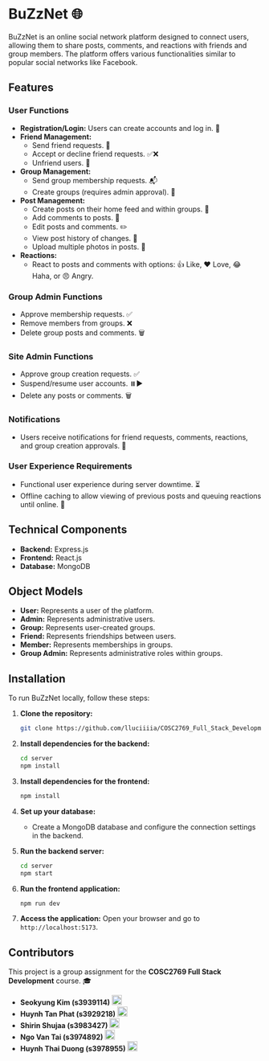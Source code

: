 # BuZzNet 🌐

BuZzNet is an online social network platform designed to connect users, allowing them to share posts, comments, and reactions with friends and group members. The platform offers various functionalities similar to popular social networks like Facebook.

## Features

### User Functions

- **Registration/Login:** Users can create accounts and log in. 🔑
- **Friend Management:**
  - Send friend requests. 🤝
  - Accept or decline friend requests. ✅❌
  - Unfriend users. 🚫
- **Group Management:**
  - Send group membership requests. 📬
  - Create groups (requires admin approval). 👥
- **Post Management:**
  - Create posts on their home feed and within groups. 📝
  - Add comments to posts. 💬
  - Edit posts and comments. ✏️
  - View post history of changes. 📜
  - Upload multiple photos in posts. 📸
- **Reactions:**
  - React to posts and comments with options: 👍 Like, ❤️ Love, 😂 Haha, or 😠 Angry.

### Group Admin Functions

- Approve membership requests. ✅
- Remove members from groups. ❌
- Delete group posts and comments. 🗑️

### Site Admin Functions

- Approve group creation requests. ✅
- Suspend/resume user accounts. ⏸️▶️
- Delete any posts or comments. 🗑️

### Notifications

- Users receive notifications for friend requests, comments, reactions, and group creation approvals. 🔔

### User Experience Requirements

- Functional user experience during server downtime. ⏳
- Offline caching to allow viewing of previous posts and queuing reactions until online. 💾

## Technical Components

- **Backend:** Express.js
- **Frontend:** React.js
- **Database:** MongoDB

## Object Models

- **User:** Represents a user of the platform.
- **Admin:** Represents administrative users.
- **Group:** Represents user-created groups.
- **Friend:** Represents friendships between users.
- **Member:** Represents memberships in groups.
- **Group Admin:** Represents administrative roles within groups.

## Installation

To run BuZzNet locally, follow these steps:

1. **Clone the repository:**

   ```bash
   git clone https://github.com/lluciiiia/COSC2769_Full_Stack_Development_Group_Assignment.git
   ```

2. **Install dependencies for the backend:**

   ```bash
   cd server
   npm install
   ```

3. **Install dependencies for the frontend:**

   ```bash
   npm install
   ```

4. **Set up your database:**

   - Create a MongoDB database and configure the connection settings in the backend.

5. **Run the backend server:**

   ```bash
   cd server
   npm start
   ```

6. **Run the frontend application:**

   ```bash
   npm run dev
   ```

7. **Access the application:**
   Open your browser and go to `http://localhost:5173`.

## Contributors

This project is a group assignment for the **COSC2769 Full Stack Development** course. 🎓

- **Seokyung Kim (s3939114) <a href="https://github.com/lluciiiia" target="_blank"><img src="https://skillicons.dev/icons?i=github" width="20px" /></a>**
- **Huynh Tan Phat (s3929218) <a href="https://github.com/phatgg221" target="_blank"><img src="https://skillicons.dev/icons?i=github" width="20px" /></a>**
- **Shirin Shujaa (s3983427) <a href="https://github.com/shirin44" target="_blank"><img src="https://skillicons.dev/icons?i=github" width="20px" /></a>**
- **Ngo Van Tai (s3974892) <a href="https://github.com/TaiVanNgo" target="_blank"><img src="https://skillicons.dev/icons?i=github" width="20px" /></a>**
- **Huynh Thai Duong (s3978955) <a href="https://github.com/TDuong04" target="_blank"><img src="https://skillicons.dev/icons?i=github" width="20px" /></a>**

